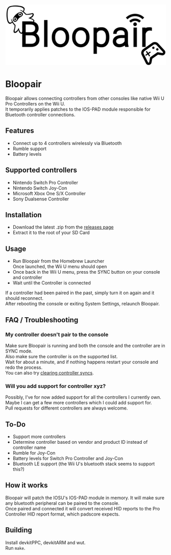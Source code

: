 ![Banner](Bloopair.png?raw=true)
# Bloopair
Bloopair allows connecting controllers from other consoles like native Wii U Pro Controllers on the Wii U.  
It temporarily applies patches to the IOS-PAD module responsible for Bluetooth controller connections.

## Features
- Connect up to 4 controllers wirelessly via Bluetooth
- Rumble support
- Battery levels

## Supported controllers
- Nintendo Switch Pro Controller
- Nintendo Switch Joy-Con
- Microsoft Xbox One S/X Controller
- Sony Dualsense Controller

## Installation
- Download the latest .zip from the [releases page](https://github.com/GaryOderNichts/Bloopair/releases)
- Extract it to the root of your SD Card

## Usage
- Run Bloopair from the Homebrew Launcher  
Once launched, the Wii U menu should open
- Once back in the Wii U menu, press the SYNC button on your console and controller
- Wait until the Controller is connected

If a controller had been paired in the past, simply turn it on again and it should reconnect.  
After rebooting the console or exiting System Settings, relaunch Bloopair.

## FAQ / Troubleshooting

### My controller doesn't pair to the console
Make sure Bloopair is running and both the console and the controller are in SYNC mode.  
Also make sure the controller is on the supported list.  
Wait for about a minute, and if nothing happens restart your console and redo the process.  
You can also try [clearing controller syncs](https://en-americas-support.nintendo.com/app/answers/detail/a_id/1705/~/how-to-clear-all-syncs).

### Will you add support for controller xyz?
Possibly, I've for now added support for all the controllers I currently own. Maybe I can get a few more controllers which I could add support for.  
Pull requests for different controllers are always welcome.

## To-Do
- Support more controllers
- Determine controller based on vendor and product ID instead of controller name
- Rumble for Joy-Con
- Battery levels for Switch Pro Controller and Joy-Con
- Bluetooth LE support (the Wii U's bluetooth stack seems to support this?)

## How it works
Bloopair will patch the IOSU's IOS-PAD module in memory. It will make sure any bluetooth peripheral can be paired to the console.  
Once paired and connected it will convert received HID reports to the Pro Controller HID report format, which padscore expects.

## Building
Install devkitPPC, devkitARM and wut.  
Run `make`.
